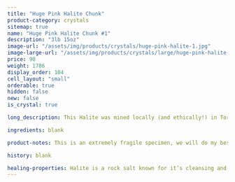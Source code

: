 ```yaml
---
title: "Huge Pink Halite Chunk"
product-category: crystals
sitemap: true
name: "Huge Pink Halite Chunk #1"
description: "3lb 15oz"
image-url: "/assets/img/products/crystals/huge-pink-halite-1.jpg"
image-large-url: "/assets/img/products/crystals/large/huge-pink-halite-1.jpg"
price: 90
weight: 1786
display_order: 104
cell_layout: "small"
orderable: true
hidden: false
new: false
is_crystal: true

long_description: This Halite was mined locally (and ethically!) in Torna, CA. There is so much to this piece! Boasting a sharp, Hopper growth pattern with intense growth lines and immense detail. It has beautiful deep hues of pink that fade into baby pink and eventually white at the top. Huge and eye-catching, this is a perfect shelf/centre piece.

ingredients: blank

product-notes: This is an extremely fragile specimen, we will do my best to package it as safely as possible but please be aware some little pieces may break off in transit.

history: blank

healing-properties: Halite is a rock salt known for it’s cleansing and purifying properties, it aids in clarifying energy blocks and balancing energy fields. This makes it perfect for cleansing your other crystals! Similar to Selenite, you can rest your other crystals on it to remove unwanted/negative energies. In meditation, Pink Halite connects to the heart and solar plexus chakras allowing a self-loving awareness which aids in the release of emotional issues and attachments. 
---
```

